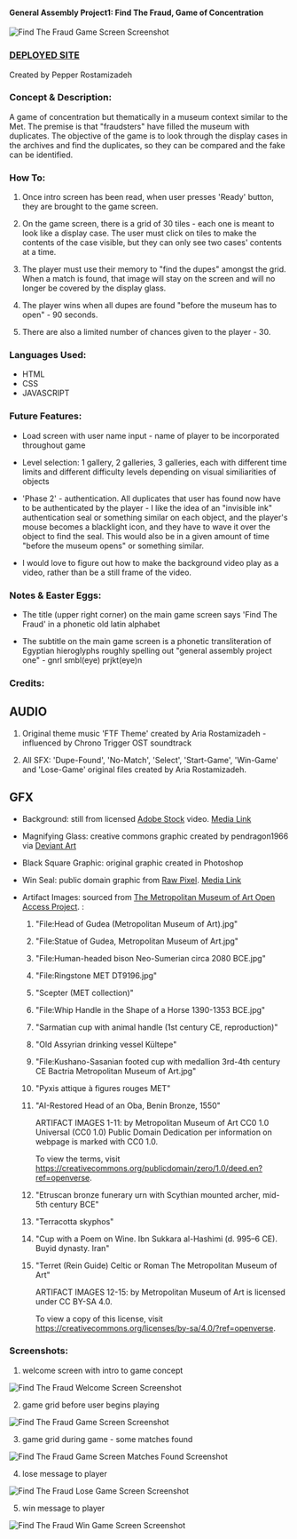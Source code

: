 #### General Assembly Project1: Find The Fraud, Game of Concentration
<img src="screenshots/03.game-matchesfound-screenshot.png" alt="Find The Fraud Game Screen Screenshot"/>

### [DEPLOYED SITE](https://pepperrostami.github.io/project1/)

Created by Pepper Rostamizadeh

### Concept & Description:
A game of concentration but thematically in a museum context similar to the Met. The premise is that "fraudsters" have filled the museum with duplicates. The objective of the game is to look through the display cases in the archives and find the duplicates, so they can be compared and the fake can be identified.

### How To:
1. Once intro screen has been read, when user presses 'Ready' button, they are brought to the game screen.

2. On the game screen, there is a grid of 30 tiles - each one is meant to look like a display case. The user must click on tiles to make the contents of the case visible, but they can only see two cases' contents at a time.

3. The player must use their memory to "find the dupes" amongst the grid. When a match is found, that image will stay on the screen and will no longer be covered by the display glass.

4. The player wins when all dupes are found "before the museum has to open" - 90 seconds.

5. There are also a limited number of chances given to the player - 30.

### Languages Used:
* HTML
* CSS
* JAVASCRIPT

### Future Features:
* Load screen with user name input - name of player to be incorporated throughout game

* Level selection: 1 gallery, 2 galleries, 3 galleries, each with different time limits and different difficulty levels depending on visual similiarities of objects

* 'Phase 2' - authentication. All duplicates that user has found now have to be authenticated by the player - I like the idea of an "invisible ink" authentication seal or something similar on each object, and the player's mouse becomes a blacklight icon, and they have to wave it over the object to find the seal. This would also be in a given amount of time "before the museum opens" or something similar.

* I would love to figure out how to make the background video play as a video, rather than be a still frame of the video.

### Notes & Easter Eggs:
* The title (upper right corner) on the main game screen says 'Find The Fraud' in a phonetic old latin alphabet

* The subtitle on the main game screen is a phonetic transliteration of Egyptian hieroglyphs roughly spelling out "general assembly project one" - gnrl smbl(eye) prjkt(eye)n

### Credits:
## AUDIO
1. Original theme music 'FTF Theme' created by Aria Rostamizadeh - influenced by Chrono Trigger OST soundtrack

2. All SFX: 'Dupe-Found', 'No-Match', 'Select', 'Start-Game', 'Win-Game' and 'Lose-Game' original files created by Aria Rostamizadeh.

## GFX
* Background: still from licensed [Adobe Stock](https://stock.adobe.com/) video. [Media Link](https://fotolia-prod-videos-0.s3.eu-west-1.amazonaws.com/03/94/69/36/F_394693644_DnAEbgtieBiEikXl08t4dZjNzCb2vfzy.video?X-Amz-Algorithm=AWS4-HMAC-SHA256&X-Amz-Credential=AKIAUMGGMQGEWGREN62H%2F20240504%2Feu-west-1%2Fs3%2Faws4_request&X-Amz-Date=20240504T214355Z&X-Amz-Expires=3600&X-Amz-Signature=ebb4f99632e22f83862e43bf642926abc3464d6d84efd3f5620df5145c011ef6&X-Amz-SignedHeaders=host&response-content-disposition=attachment%3B%20filename%3DAdobeStock_394693644.mov)

* Magnifying Glass: creative commons graphic created by pendragon1966 via [Deviant Art](https://www.deviantart.com/pendragon1966/art/Steampunk-Victorian-Magnifying-glass-Icon-Mk5-331089780)

* Black Square Graphic: original graphic created in Photoshop

* Win Seal: public domain graphic from [Raw Pixel](rawpixel.com). [Media Link](https://www.rawpixel.com/image/10163078/png-white-background-plant#eyJrZXlzIjoiZ29sZCB3cmVhdGgiLCJzb3J0ZWRLZXlzIjoiZ29sZCB3cmVhdGgifQ==)

* Artifact Images: sourced from [The Metropolitan Museum of Art Open Access Project](https://github.com/metmuseum/openaccess). :

    1. "File:Head of Gudea (Metropolitan Museum of Art).jpg"
    2. "File:Statue of Gudea, Metropolitan Museum of Art.jpg" 
    3. "File:Human-headed bison Neo-Sumerian circa 2080 BCE.jpg"
    4. "File:Ringstone MET DT9196.jpg"
    5. "Scepter (MET collection)"
    6. "File:Whip Handle in the Shape of a Horse 1390-1353 BCE.jpg"
    7. "Sarmatian cup with animal handle (1st century CE, reproduction)"
    8. "Old Assyrian drinking vessel Kültepe"
    9. "File:Kushano-Sasanian footed cup with medallion 3rd-4th century CE Bactria Metropolitan Museum of Art.jpg"
    10. "Pyxis attique à figures rouges MET"
    11. "AI-Restored Head of an Oba, Benin Bronze, 1550"

        ARTIFACT IMAGES 1-11:
        by Metropolitan Museum of Art CC0 1.0 Universal (CC0 1.0) Public Domain Dedication per information on webpage is marked with CC0 1.0. 
    
        To view the terms, visit https://creativecommons.org/publicdomain/zero/1.0/deed.en?ref=openverse.

    12. "Etruscan bronze funerary urn with Scythian mounted archer, mid-5th century BCE"
    13. "Terracotta skyphos"
    14. "Cup with a Poem on Wine. Ibn Sukkara al-Hashimi (d. 995–6 CE). Buyid dynasty. Iran"
    15. "Terret (Rein Guide) Celtic or Roman The Metropolitan Museum of Art"

        ARTIFACT IMAGES 12-15:
        by Metropolitan Museum of Art is licensed under CC BY-SA 4.0.
    
        To view a copy of this license, visit https://creativecommons.org/licenses/by-sa/4.0/?ref=openverse.

### Screenshots:
1. welcome screen with intro to game concept
<img src="screenshots/01.welcome-screen-screenshot.png" alt="Find The Fraud Welcome Screen Screenshot"/>

2. game grid before user begins playing
<img src="screenshots/02.game-screen-screenshot.png" alt="Find The Fraud Game Screen Screenshot"/>

3. game grid during game - some matches found
<img src="screenshots/03.game-matchesfound-screenshot.png" alt="Find The Fraud Game Screen Matches Found Screenshot"/>

4. lose message to player
<img src="screenshots/04.lose-screen-screenshot.png" alt="Find The Fraud Lose Game Screen Screenshot"/>

5. win message to player
<img src="screenshots/05.win-screen-screenshot.png" alt="Find The Fraud Win Game Screen Screenshot"/>
